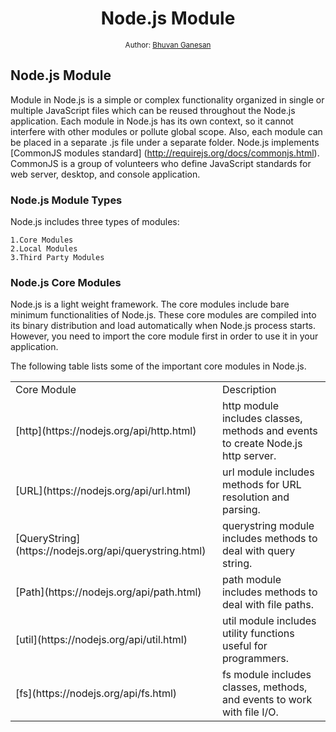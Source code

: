 <div align="center">
  <h1>Node.js Module</h1>
<sub>Author:
<a href="https://www.linkedin.com/in/bhuvanaganesan-l-2209047a" target="_blank">Bhuvan Ganesan</a><br>
</sub>
</div>

## Node.js Module

 Module in Node.js is a simple or complex functionality organized in single or multiple JavaScript files which can be reused throughout the Node.js application.
Each module in Node.js has its own context, so it cannot interfere with other modules or pollute global scope. Also, each module can be placed in a separate .js file under a separate folder.
Node.js implements [CommonJS modules standard] (http://requirejs.org/docs/commonjs.html). CommonJS is a group of volunteers who define JavaScript standards for web server, desktop, and console application. 

### Node.js Module Types

Node.js includes three types of modules:

    1.Core Modules
    2.Local Modules
    3.Third Party Modules

### Node.js Core Modules

Node.js is a light weight framework. The core modules include bare minimum functionalities of Node.js. These core modules are compiled into its binary distribution and load automatically when Node.js process starts. However, you need to import the core module first in order to use it in your application.

The following table lists some of the important core modules in Node.js.

<table>
  <tr>
    <td>Core Module </td>
    <td>Description </td>
  </tr>
  <tr>
    <td>[http](https://nodejs.org/api/http.html)</td>
    <td>http module includes classes, methods and events to create Node.js http server. </td>
  </tr>
  <tr>
    <td>[URL](https://nodejs.org/api/url.html)</td>
    <td>url module includes methods for URL resolution and parsing. </td>
  </tr>
  <tr>
    <td>[QueryString](https://nodejs.org/api/querystring.html)</td>
    <td>querystring module includes methods to deal with query string. </td>
  </tr>
  <tr>
    <td>[Path](https://nodejs.org/api/path.html)</td>
    <td>path module includes methods to deal with file paths. </td>
  </tr>
 <tr>
    <td>[util](https://nodejs.org/api/util.html)</td>
    <td>util module includes utility functions useful for programmers.  </td>
  </tr>
 <tr>
    <td>[fs](https://nodejs.org/api/fs.html)</td>
    <td>fs module includes classes, methods, and events to work with file I/O.  </td>
  </tr>
</table>
